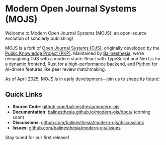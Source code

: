 # Modern Open Journal Systems (MOJS)

Welcome to Modern Open Journal Systems (MOJS), an open-source evolution of scholarly publishing!

MOJS is a fork of [Open Journal Systems (OJS)](https://pkp.sfu.ca/software/ojs/), originally developed by the [Public Knowledge Project (PKP)](https://pkp.sfu.ca/). Maintained by [Balinesthesia](https://website.anestesiudayana.com/), we’re reimagining OJS with a modern stack: React with TypeScript and Next.js for a dynamic frontend, Rust for a high-performance backend, and Python for AI-driven features like peer review matchmaking.  

As of April 2025, MOJS is in early development—join us to shape its future!

## Quick Links
- **Source Code**: [github.com/balinesthesia/modern-ojs](https://github.com/balinesthesia/modern-ojs)  
- **Documentation**: [balinesthesia.github.io/modern-ojs/docs/](https://balinesthesia.github.io/modern-ojs/docs/) (coming soon)  
- **Discussions**: [github.com/balinesthesia/modern-ojs/discussions](https://github.com/balinesthesia/modern-ojs/discussions)  
- **Issues**: [github.com/balinesthesia/modern-ojs/issues](https://github.com/balinesthesia/modern-ojs/issues)  

Stay tuned for our first release!